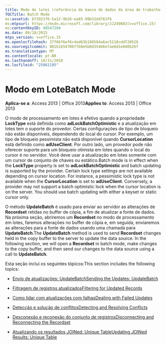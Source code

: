 ```yaml
---
title: Modo de lotes (referência de banco de dados da área de trabalho do Access)
TOCTitle: Batch Mode
ms:assetid: b73921f6-5a12-9b26-ea65-99b32dd763f6
ms:mtpsurl: https://msdn.microsoft.com/library/JJ249883(v=office.15)
ms:contentKeyID: 48547294
ms.date: 09/18/2015
mtps_version: v=office.15
ms.openlocfilehash: 37f66f6ef6c4ed63b106584a6ac5118cddf20526
ms.sourcegitcommit: 801b1b54786f7b0e5b0d35466e7ae8d1e840b26f
ms.translationtype: MT
ms.contentlocale: pt-BR
ms.lasthandoff: 10/31/2018
ms.locfileid: "25861195"
---
```

# <a name="batch-mode"></a><span data-ttu-id="9a848-102">Modo em Lote</span><span class="sxs-lookup"><span data-stu-id="9a848-102">Batch Mode</span></span>


<span data-ttu-id="9a848-103">**Aplica-se a**: Access 2013 | Office 2013</span><span class="sxs-lookup"><span data-stu-id="9a848-103">**Applies to**: Access 2013 | Office 2013</span></span>

<span data-ttu-id="9a848-p101">O modo de processamento em lotes é efetivo quando a propriedade **LockType** está definida como **adLockBatchOptimistic** e a atualização em lotes tem o suporte do provedor. Certas configurações de tipo de bloqueio não estão disponíveis, dependendo do local do cursor. Por exemplo, um tipo de bloqueio pessimista não está disponível quando **CursorLocation** está definido como **adUseClient**. Por outro lado, um provedor pode não oferecer suporte para um bloqueio otimista em lotes quando o local do cursor é no servidor. Você deve usar a atualização em lotes somente com um cursor de conjunto de chaves ou estático.</span><span class="sxs-lookup"><span data-stu-id="9a848-p101">Batch mode is in effect when the **LockType** property is set to **adLockBatchOptimistic** and batch updating is supported by the provider. Certain lock type settings are not available depending on cursor location. For instance, a pessimistic lock type is not available when the **CursorLocation** is set to **adUseClient**. Conversely, a provider may not support a batch optimistic lock when the cursor location is on the server. You should use batch updating with either a keyset or static cursor only.</span></span>

<span data-ttu-id="9a848-p102">O método **UpdateBatch** é usado para enviar ao servidor as alterações de **Recordset** retidas no buffer de cópia, a fim de atualizar a fonte de dados. Na próxima seção, abriremos um **Recordset** no modo de processamento em lotes, faremos alterações no buffer de cópia e, em seguida, enviaremos as alterações para a fonte de dados usando uma chamada para **UpdateBatch**.</span><span class="sxs-lookup"><span data-stu-id="9a848-p102">The **UpdateBatch** method is used to send **Recordset** changes held in the copy buffer to the server to update the data source. In the following section, we will open a **Recordset** in batch mode, make changes to the copy buffer, and then send our changes to the data source using a call to **UpdateBatch**.</span></span>

<span data-ttu-id="9a848-111">Esta seção inclui os seguintes tópicos:</span><span class="sxs-lookup"><span data-stu-id="9a848-111">This section includes the following topics:</span></span>

- [<span data-ttu-id="9a848-112">Envio de atualizações: UpdateBatch</span><span class="sxs-lookup"><span data-stu-id="9a848-112">Sending the Updates: UpdateBatch</span></span>](sending-the-updates-updatebatch.md)

- [<span data-ttu-id="9a848-113">Filtragem de registros atualizados</span><span class="sxs-lookup"><span data-stu-id="9a848-113">Filtering for Updated Records</span></span>](filtering-for-updated-records.md)

- [<span data-ttu-id="9a848-114">Como lidar com atualizações com falhas</span><span class="sxs-lookup"><span data-stu-id="9a848-114">Dealing with Failed Updates</span></span>](dealing-with-failed-updates.md)

- [<span data-ttu-id="9a848-115">Detecção e solução de conflitos</span><span class="sxs-lookup"><span data-stu-id="9a848-115">Detecting and Resolving Conflicts</span></span>](detecting-and-resolving-conflicts.md)

- [<span data-ttu-id="9a848-116">Desconexão e reconexão do conjunto de registros</span><span class="sxs-lookup"><span data-stu-id="9a848-116">Disconnecting and Reconnecting the Recordset</span></span>](disconnecting-and-reconnecting-the-recordset.md)

- [<span data-ttu-id="9a848-117">Atualizando os resultados JOINed: Unique Table</span><span class="sxs-lookup"><span data-stu-id="9a848-117">Updating JOINed Results: Unique Table</span></span>](updating-joined-results-unique-table.md)

